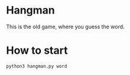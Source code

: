 # Hangman
This is the old game, where you guess the word.

# How to start
`python3 hangman.py word`
